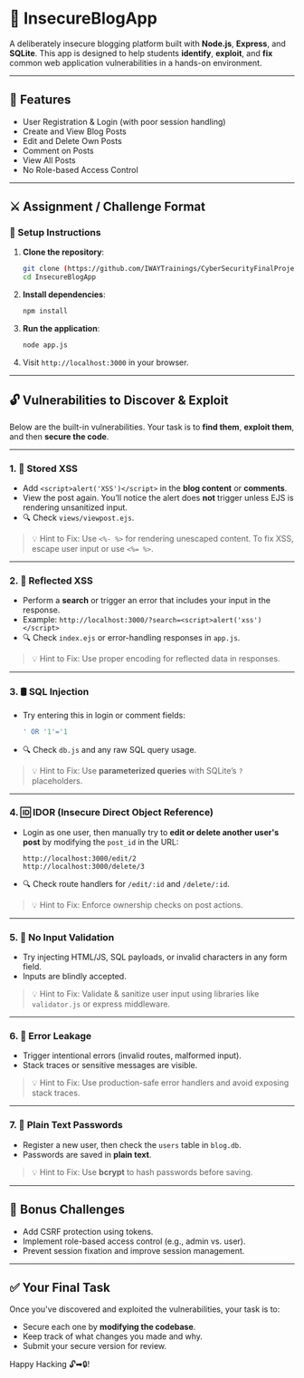 # 🧪 InsecureBlogApp

A deliberately insecure blogging platform built with **Node.js**, **Express**, and **SQLite**. This app is designed to help students **identify**, **exploit**, and **fix** common web application vulnerabilities in a hands-on environment.

---

## 🚀 Features

- User Registration & Login (with poor session handling)
- Create and View Blog Posts
- Edit and Delete Own Posts
- Comment on Posts
- View All Posts
- No Role-based Access Control

---

## ⚔️ Assignment / Challenge Format

### 🔧 Setup Instructions

1. **Clone the repository**:

    ```bash
    git clone (https://github.com/IWAYTrainings/CyberSecurityFinalProject.git
    cd InsecureBlogApp
    ```

2. **Install dependencies**:

    ```bash
    npm install
    ```

3. **Run the application**:

    ```bash
    node app.js
    ```

4. Visit `http://localhost:3000` in your browser.

---

## 🔓 Vulnerabilities to Discover & Exploit

Below are the built-in vulnerabilities. Your task is to **find them**, **exploit them**, and then **secure the code**.

---

### 1. 🧼 Stored XSS

- Add `<script>alert('XSS')</script>` in the **blog content** or **comments**.
- View the post again. You’ll notice the alert does **not** trigger unless EJS is rendering unsanitized input.
- 🔍 Check `views/viewpost.ejs`.

> 💡 Hint to Fix: Use `<%- %>` for rendering unescaped content. To fix XSS, escape user input or use `<%= %>`.

---

### 2. 🔁 Reflected XSS

- Perform a **search** or trigger an error that includes your input in the response.
- Example: `http://localhost:3000/?search=<script>alert('xss')</script>`
- 🔍 Check `index.ejs` or error-handling responses in `app.js`.

> 💡 Hint to Fix: Use proper encoding for reflected data in responses.

---

### 3. 🛢 SQL Injection

- Try entering this in login or comment fields:

    ```sql
    ' OR '1'='1
    ```

- 🔍 Check `db.js` and any raw SQL query usage.

> 💡 Hint to Fix: Use **parameterized queries** with SQLite’s `?` placeholders.

---

### 4. 🆔 IDOR (Insecure Direct Object Reference)

- Login as one user, then manually try to **edit or delete another user's post** by modifying the `post_id` in the URL:

    ```
    http://localhost:3000/edit/2
    http://localhost:3000/delete/3
    ```

- 🔍 Check route handlers for `/edit/:id` and `/delete/:id`.

> 💡 Hint to Fix: Enforce ownership checks on post actions.

---

### 5. 🧯 No Input Validation

- Try injecting HTML/JS, SQL payloads, or invalid characters in any form field.
- Inputs are blindly accepted.

> 💡 Hint to Fix: Validate & sanitize user input using libraries like `validator.js` or express middleware.

---

### 6. 📢 Error Leakage

- Trigger intentional errors (invalid routes, malformed input).
- Stack traces or sensitive messages are visible.

> 💡 Hint to Fix: Use production-safe error handlers and avoid exposing stack traces.

---

### 7. 🔐 Plain Text Passwords

- Register a new user, then check the `users` table in `blog.db`.
- Passwords are saved in **plain text**.

> 💡 Hint to Fix: Use **bcrypt** to hash passwords before saving.

---

## 🧠 Bonus Challenges

- Add CSRF protection using tokens.
- Implement role-based access control (e.g., admin vs. user).
- Prevent session fixation and improve session management.

---

## ✅ Your Final Task

Once you've discovered and exploited the vulnerabilities, your task is to:

- Secure each one by **modifying the codebase**.
- Keep track of what changes you made and why.
- Submit your secure version for review.

Happy Hacking 🔓➡🔒!
